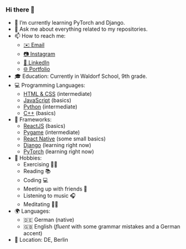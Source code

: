 ### Hi there 👋

- 🌱 I’m currently learning PyTorch and Django.
- 💬 Ask me about everything related to my repositories.
- 📫 How to reach me:
  - [✉️ Email](mailto:luis.w.kisters@gmail.com)
  - [📷 Instagram](https://www.instagram.com/luis.k_bln/)
  - [💼 LinkedIn](https://www.linkedin.com/in/luis-kisters-484650271/)
  - [🌐 Portfolio](http://84.140.155.206:3000/)
- 🎓 Education: Currently in Waldorf School, 9th grade.
- 💻 Programming Languages:
  - [HTML & CSS](https://developer.mozilla.org/en-US/docs/Web/HTML) (intermediate)
  - [JavaScript](https://developer.mozilla.org/en-US/docs/Web/JavaScript) (basics)
  - [Python](https://www.python.org/) (intermediate)
  - [C++](https://www.cplusplus.com/) (basics)
- 🚀 Frameworks:
  - [ReactJS](https://https://react.dev/) (basics)
  - [Pygame](https://www.pygame.org/) (intermediate)
  - [React Native](https://reactnative.dev/) (some small basics)
  - [Django](https://www.djangoproject.com/) (learning right now)
  - [PyTorch](https://pytorch.org/) (learning right now)
- 🎨 Hobbies: 
  - Exercising 🏋️‍♀️ 
  - Reading 📚 
  - Coding 💻 
  - Meeting up with friends 👥 
  - Listening to music 🎧 
  - Meditating 🧘‍♂️ 
- 🌍 Languages:
  - 🇩🇪 German (native)
  - 🇬🇧 English (*fluent* with some grammar mistakes and a German accent)
- 📍 Location: DE, Berlin
